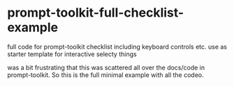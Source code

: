 # prompt-toolkit-full-checklist-example

full code for prompt-toolkit checklist including keyboard controls etc. use as starter template for interactive selecty things

was a bit frustrating that this was scattered all over the docs/code in prompt-toolkit. So this is the full minimal example with all the codeo.
